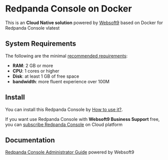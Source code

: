 # Redpanda Console on Docker  

This is an **Cloud Native solution** powered by [Websoft9](https://www.websoft9.com) based on Docker for Redpanda Console vlatest

## System Requirements

The following are the minimal [recommended requirements](https://github.com/redpanda-data/console):

* **RAM**: 2 GB or more
* **CPU**: 1 cores or higher
* **Disk**: at least 1 GB of free space
* **bandwidth**: more fluent experience over 100M  

## Install

You can install this Redpanda Console by [How to use it?](https://github.com/Websoft9/docker-library#how-to-use-it).   

If you want use Redpanda Console with **Websoft9 Business Support** free, you can [subscribe Redpanda Console](https://www.websoft9.com/apps) on Cloud platform

## Documentation

[Redpanda Console Administrator Guide](https://support.websoft9.com/docs/redpandaconsole) powered by Websoft9
